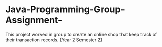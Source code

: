 # Java-Programming-Group-Assignment-
This project worked in group to create an online shop that keep track of their transaction records. (Year 2 Semester 2)
